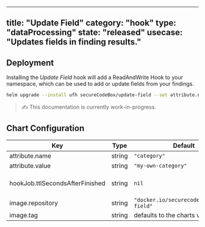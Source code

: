 

---
title: "Update Field"
category: "hook"
type: "dataProcessing"
state: "released"
usecase: "Updates fields in finding results."
---

<!-- end -->

## Deployment

Installing the _Update Field_ hook will add a ReadAndWrite Hook to your namespace, which can be used to add or update fields from your findings.

```bash
helm upgrade --install ufh secureCodeBox/update-field --set attribute.name="category" --set attribute.value="my-own-category"
```

> ✍ This documentation is currently work-in-progress.

## Chart Configuration

| Key | Type | Default | Description |
|-----|------|---------|-------------|
| attribute.name | string | `"category"` | The name of the attribute you want to add to each finding result |
| attribute.value | string | `"my-own-category"` | The value of the attribute you want to add to each finding result |
| hookJob.ttlSecondsAfterFinished | string | `nil` | Seconds after which the kubernetes job for the hook will be deleted. Requires the Kubernetes TTLAfterFinished controller: https://kubernetes.io/docs/concepts/workloads/controllers/ttlafterfinished/ |
| image.repository | string | `"docker.io/securecodebox/update-field"` | Hook image repository |
| image.tag | string | defaults to the charts version | The image Tag defaults to the charts version if not defined. |
